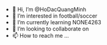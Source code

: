 - 👋 Hi, I’m @HoDacQuangMinh
- 👀 I’m interested in football/soccer
- 🌱 I’m currently learning NONE4263
- 💞️ I’m looking to collaborate on 
- 📫 How to reach me ...

<!---
HoDacQuangMinh/HoDacQuangMinh is a ✨ special ✨ repository because its `README.md` (this file) appears on your GitHub profile.
You can click the Preview link to take a look at your changes.
--->
